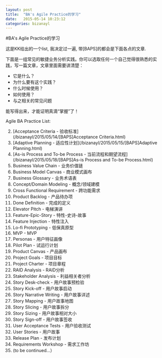```yaml
---
layout: post
title:  "BA's Agile Practice的学习"
date:   2015-05-14 10:23:12
categories: bizanayl
---
```


#BA's Agile Practice的学习

这是KK给出的一个list, 我决定过一遍, 带[BAPS]的都会是下面各点的文章.

下面是一组常见的敏捷业务分析实践。你可以选取任何一个自己觉得很熟悉的实践，写一篇文章，文章里面需要讲清楚：

* 它是什么？
* 为什么要有这个实践？
* 什么时候使用？
* 如何使用？
* 与之相关的常见问题

能写得出来，才能证明真滴“掌握”了！

Agile BA Practice List:

2. [Acceptance Criteria  - 验收标准](/bizanayl/2015/05/14/[BAPS]Acceptance Criteria.html)
3. [Adaptive Planning  - 适应性计划](/bizanayl/2015/05/15/[BAPS]Adaptive Planning.html)
4. [As-is Process and To-be Process  - 当前流程和期望流程](/bizanayl/2015/05/18/[BAPS]As-is Process and To-be Process.html)
5. Business Value Chain - 业务价值链
6. Business Model Canvas - 商业模式画布
7. Business Glossary - 业务术语表
8. Concept/Domain Modeling - 概念/领域建模
9. Cross Functional Requirement - 跨功能需求
10. Product Backlog - 产品待办项
11. Done Definition - 完成的定义
12. Elevator Pitch  - 电梯演讲
13. Feature-Epic-Story - 特性-史诗-故事
14. Feature Injection  - 特性注入
15. Lo-fi Prototyping - 低保真原型
16. MVP  - MVP
17. Personas - 用户特征画像
18. Pilot Plan - 试运行计划
19. Product Canvas - 产品画布
20. Project Goals - 项目目标
21. Project Charter - 项目章程
22. RAID Analysis - RAID分析
23. Stakeholder Analysis - 利益相关者分析
24. Story Desk-check - 用户故事预检验
25. Story Kick-off   - 用户故事启动
26. Story Narrative Writing - 用户故事详述
27. Story Mapping  - 用户故事地图
28. Story Slicing - 用户故事拆分
29. Story Sizing - 用户故事相对大小
30. Story Sign-off - 用户故事签收
31. User Acceptance Tests - 用户验收测试
32. User Stories - 用户故事
33. Release Plan - 发布计划
34. Requirements Workshop - 需求工作坊
35. (to be continued...）
